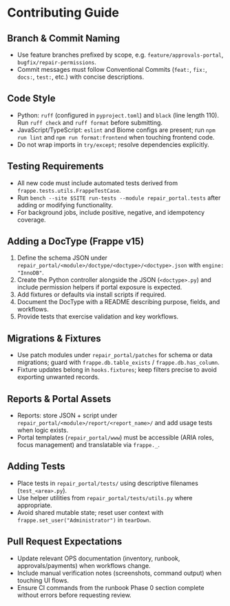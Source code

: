 # Contributing Guide

## Branch & Commit Naming
- Use feature branches prefixed by scope, e.g. `feature/approvals-portal`, `bugfix/repair-permissions`.
- Commit messages must follow Conventional Commits (`feat:`, `fix:`, `docs:`, `test:`, etc.) with concise descriptions.

## Code Style
- Python: `ruff` (configured in `pyproject.toml`) and `black` (line length 110). Run `ruff check` and `ruff format` before submitting.
- JavaScript/TypeScript: `eslint` and Biome configs are present; run `npm run lint` and `npm run format:frontend` when touching frontend code.
- Do not wrap imports in `try/except`; resolve dependencies explicitly.

## Testing Requirements
- All new code must include automated tests derived from `frappe.tests.utils.FrappeTestCase`.
- Run `bench --site $SITE run-tests --module repair_portal.tests` after adding or modifying functionality.
- For background jobs, include positive, negative, and idempotency coverage.

## Adding a DocType (Frappe v15)
1. Define the schema JSON under `repair_portal/<module>/doctype/<doctype>/<doctype>.json` with `engine: "InnoDB"`.
2. Create the Python controller alongside the JSON (`<doctype>.py`) and include permission helpers if portal exposure is expected.
3. Add fixtures or defaults via install scripts if required.
4. Document the DocType with a README describing purpose, fields, and workflows.
5. Provide tests that exercise validation and key workflows.

## Migrations & Fixtures
- Use patch modules under `repair_portal/patches` for schema or data migrations; guard with `frappe.db.table_exists` / `frappe.db.has_column`.
- Fixture updates belong in `hooks.fixtures`; keep filters precise to avoid exporting unwanted records.

## Reports & Portal Assets
- Reports: store JSON + script under `repair_portal/<module>/report/<report_name>/` and add usage tests when logic exists.
- Portal templates (`repair_portal/www`) must be accessible (ARIA roles, focus management) and translatable via `frappe._`.

## Adding Tests
- Place tests in `repair_portal/tests/` using descriptive filenames (`test_<area>.py`).
- Use helper utilities from `repair_portal/tests/utils.py` where appropriate.
- Avoid shared mutable state; reset user context with `frappe.set_user("Administrator")` in `tearDown`.

## Pull Request Expectations
- Update relevant OPS documentation (inventory, runbook, approvals/payments) when workflows change.
- Include manual verification notes (screenshots, command output) when touching UI flows.
- Ensure CI commands from the runbook Phase 0 section complete without errors before requesting review.
